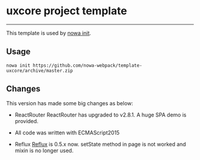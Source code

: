 # uxcore project template

---

This template is used by [nowa init](https://github.com/nowa-webpack/nowa-init).

## Usage

```
nowa init https://github.com/nowa-webpack/template-uxcore/archive/master.zip
```

## Changes

This version has made some big changes as below:

- ReactRouter
ReactRouter has upgraded to v2.8.1. A huge SPA demo is provided.

- All code was written with ECMAScript2015

- Reflux
[Reflux](https://github.com/reflux/refluxjs) is 0.5.x now. setState method in page is not worked and mixin is no longer used. 
